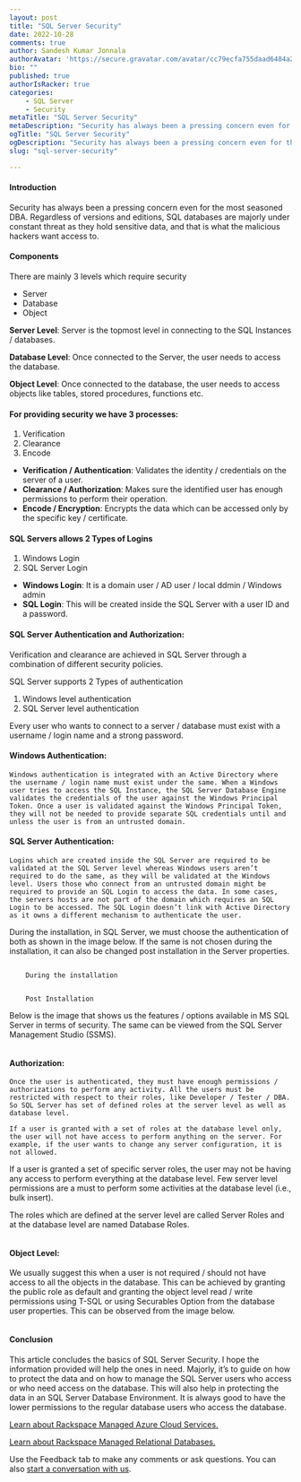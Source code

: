 ```yaml
---
layout: post
title: "SQL Server Security"
date: 2022-10-28
comments: true
author: Sandesh Kumar Jonnala
authorAvatar: 'https://secure.gravatar.com/avatar/cc79ecfa755daad6484a2763ca44890b'
bio: ""
published: true
authorIsRacker: true
categories:
    - SQL Server
    - Security
metaTitle: "SQL Server Security"
metaDescription: "Security has always been a pressing concern even for the most seasoned DBA. Regardless of versions and Editions, Majorly the SQL databases are constantly under threat as they hold sensitive data and that is where the malicious hackers want access to."
ogTitle: "SQL Server Security"
ogDescription: "Security has always been a pressing concern even for the most seasoned DBA. Regardless of versions and Editions, Majorly the SQL databases are constantly under threat as they hold sensitive data and that is where the malicious hackers want access to."
slug: "sql-server-security"

---
```

#### Introduction 

Security has always been a pressing concern even for the most seasoned DBA. Regardless of versions and editions,  SQL databases are majorly  under constant threat as they hold sensitive data, and that is what the malicious hackers want access to.

<!--more-->

#### Components
There are mainly 3 levels which require security 

- Server 
-	Database 
-	Object 

**Server Level**: Server is the topmost level in connecting to the SQL Instances / databases.


**Database Level**: Once connected to the Server, the user needs to access the database.


**Object Level**: Once connected to the database, the user needs to access objects like tables, stored procedures, functions etc.

#### For providing security we have 3 processes:
1.	Verification
2.	Clearance
3.	Encode


- **Verification / Authentication**: Validates the identity / credentials on the server of a user.
- **Clearance / Authorization**: Makes sure the identified user has enough permissions to perform their operation.
- **Encode / Encryption**: Encrypts the data which can be accessed only by the specific key / certificate.


#### SQL Servers allows 2 Types of Logins
1.	Windows Login 
2.	SQL Server Login
- **Windows Login**: It is a domain user / AD user / local ddmin / Windows admin
- **SQL Login**: This will be created inside the SQL Server with a user ID and a password.

#### SQL Server Authentication and Authorization:

Verification and clearance are achieved in SQL Server through a combination of different security policies.

SQL Server supports 2 Types of authentication
1.	Windows level authentication
2.	SQL Server level authentication

Every user who wants to connect to a server / database must exist with a username / login name and a strong password.

#### Windows Authentication:
	Windows authentication is integrated with an Active Directory where the username / login name must exist under the same. When a Windows user tries to access the SQL Instance, the SQL Server Database Engine validates the credentials of the user against the Windows Principal Token. Once a user is validated against the Windows Principal Token, they will not be needed to provide separate SQL credentials until and unless the user is from an untrusted domain.

#### SQL Server Authentication:
	Logins which are created inside the SQL Server are required to be validated at the SQL Server level whereas Windows users aren’t required to do the same, as they will be validated at the Windows level. Users those who connect from an untrusted domain might be required to provide an SQL Login to access the data. In some cases, the servers hosts are not part of the domain which requires an SQL Login to be accessed. The SQL Login doesn’t link with Active Directory as it owns a different mechanism to authenticate the user.

During the installation, in SQL Server, we must choose the authentication of both as shown in the image below. If the same is not chosen during the installation, it can also be changed post installation in the Server properties.

<img src=Picture1.png title="" alt="">

        During the installation

<img src=Picture2.png title="" alt="">

        Post Installation

Below is the image that shows us the features / options available in MS SQL Server in terms of security. The same can be viewed from the SQL Server Management Studio (SSMS).

  <img src=Picturex.png title="" alt="">

#### Authorization: 

	Once the user is authenticated, they must have enough permissions / authorizations to perform any activity. All the users must be restricted with respect to their roles, like Developer / Tester / DBA.  So SQL Server has set of defined roles at the server level as well as database level.

	If a user is granted with a set of roles at the database level only, the user will not have access to perform anything on the server. For example, if the user wants to change any server configuration, it is not allowed. 
	
  If a user is granted a set of specific server roles, the user may not be having any access to perform everything at the database level. Few server level permissions are a must to perform some activities at the database level (i.e., bulk insert). 


The roles which are defined at the server level are called Server Roles and at the database level are named Database Roles.

<img src=Picturey.png title="" alt="">


#### Object Level:

We usually suggest this when a user is not required / should not have access to all the objects in the database. This can be achieved by granting the public role as default and granting the object level read / write permissions using T-SQL or using Securables Option from the database user properties. This can be observed from the image below.

<img src=Picture5.png title="" alt="">

#### Conclusion

This article concludes the basics of SQL Server Security. I hope the information provided will help the ones in need. Majorly, it’s to guide on how to protect the data and on how to manage the SQL Server users who access or who need access on the database. This will also help in protecting the data in an SQL Server Database Environment. It is always good to have the lower permissions to the regular database users who access the database.






































<a class="cta purple" id="cta" href="https://www.rackspace.com/cloud/azure">Learn about Rackspace Managed Azure Cloud Services.</a>

<a class="cta purple" id="cta" href="https://www.rackspace.com/data/managed-sql"> Learn about Rackspace Managed Relational Databases.</a>


Use the Feedback tab to make any comments or ask questions. You can also
[start a conversation with us](https://www.rackspace.com/contact).

